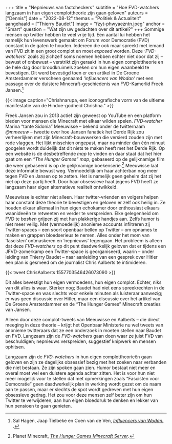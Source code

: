 +++
title = "Nepnieuws van factcheckers"
subtitle = "Hoe FVD-watchers langzaam in hun eigen complottheorie zijn gaan geloven"
auteurs = ["Dennis"]
date = "2022-08-12"
themas = "Politiek & Actualiteit"
aangehaald = ["Thierry Baudet"]
image = "fzyt-phwyaezntn.jpeg"
anchor = "Smart"
question = "Wat zijn uw gedachten over dit artikel?"
+++
Sommige mensen op twitter hebben te veel vrije tijd. Een aantal lui hebben het namelijk hun levenswerk gemaakt om Forum voor Democratie (FVD) constant in de gaten te houden. Iedereen die ook maar spreekt met iemand van FVD zit in een groot complot en moet *exposed* worden. Deze *‘FVD-watchers’* zoals zij zichzelf soms noemen hebben echter niet door dat zij – bewust of onbewust – verstrikt zijn geraakt in hun eigen complottheorie en de hele dag door broodkruimels zoeken om hun eigen waanbeeld te bevestigen. Dit werd bevestigd toen er een artikel in De Groene Amsterdammer verscheen genaamd *‘influencers van Wodan’* met een passage over de duistere Minecraft-geschiedenis van FVD-Kamerlid Freek Jansen.[^1]

{{< image caption="Chrishnarupa, een iconografische vorm van de ultieme manifestatie van de Hindoe-godheid Chrishna." >}}

Freek Jansen zou in 2013 actief zijn geweest op YouTube en een platform bieden voor mensen die Minecraft met elkaar wilden spelen. *FVD-watcher* Marina “tante Sidonia” Meeuwisse – bekend onder de twitternaam *@mmeeuw* – tweette over hoe Jansen fanatiek het Derde Rijk zou verheerlijken met zijn Minecraft-bouwwerken die versierd zouden zijn met rode vlaggen. Het lijkt misschien ongepast, maar na minder dan één minuut googelen wordt duidelijk dat dit niets te maken heeft met het Derde Rijk. Op een website is de desbetreffende *map* te vinden en daar staat dat het hier gaat om een *“The Hunger Games”* *map*, gebaseerd op de gelijknamige film die weer gebaseerd is op de gelijknamige boekenserie.[^2] Meeuwisse laat deze informatie bewust weg. Vermoedelijk om haar achterban nog meer tegen FVD en Jansen op te zetten. Het is namelijk geen geheim dat zij het niet op deze partij heeft. Door haar obsessieve haat jegens FVD heeft ze langzaam haar eigen alternatieve realiteit ontwikkeld.

Meeuwisse is echter niet alleen. Haar twitter-vrienden en volgers helpen haar constant deze theorie te bevestigen en geloven er zelf ook heilig in. Ze houden elkaar allemaal in hun eigen echokamer door enthousiast elkaars waanideeën te retweeten en verder te verspreiden. Elke gelegenheid om FVD te *bashen* grijpen zij met hun plakkerige handjes aan. Zelfs humor is niet meer veilig. Met (vermoedelijk) anonieme accounts infiltreren zij Twitter-spaces – een soort openbaar bellen op Twitter – om opnames te maken en grappen bloedserieus te nemen. Alles onder het mom van ‘fascisten’ ontmaskeren en ‘nepnieuws’ tegengaan. Het probleem is alleen dat deze *FVD-watchers* op dit punt daadwerkelijk geloven dat er tijdens een JFVD-zomerkamp een Twitter-space is georganiseerd, waarin – onder leiding van Thierry Baudet – naar aanleiding van een gesprek over Hitler een plan is gesmeed om de journalist Chris Aalberts te intimideren. 

{{< tweet ChrisAalberts 1557703546426073090 >}}

Dit alles bevestigt hun eigen vermoedens, hun eigen complot. Echter, niks van dit alles is waar. Sterker nog; Baudet had niet eens spreekrechten in de Twitter-space en was slechts voor enkele minuten als luisteraar aanwezig; er was geen discussie over Hitler, maar een discussie over het artikel van De Groene Amsterdammer en de “The Hunger Games” Minecraft creaties van Jansen.

 Alleen door deze complot-tweets van Meeuwisse en Aalberts – die direct meeging in deze theorie – krijgt het Openbaar Ministerie nu wel tweets van anonieme twitteraars dat ze een onderzoek in moeten stellen naar Baudet en FVD. Langzaam zijn de *FVD-watchers* gaan doen waar ze juist FVD van beschuldigen; nepnieuws verspreiden, suggestief knipwerk en mensen ophitsen.

Langzaam zijn de *FVD-watchers* in hun eigen complottheorieën gaan geloven en zijn ze dagelijks obsessief bezig met het zoeken naar verbanden die niet bestaan. Ze zijn spoken gaan zien. Humor bestaat niet meer en overal moet wel een duistere agenda achter zitten. Het is voor hun niet meer mogelijk voor te stellen dat met opmerkingen zoals “Fascisten voor Democratie” geen daadwerkelijk plan in werking wordt gezet om de naam aan te passen, maar er slechts de spot wordt gedreven met hun eigen obsessieve gedrag. Het zou voor deze mensen zelf beter zijn om hun Twitter te verwijderen, aan hun eigen bloeddruk te denken en lekker van hun pensioen te gaan genieten.

[^1]: Sal Hagen, Jaap Tielbeke en Coen van de Ven, *[Influencers van Wodan.
](https://www.groene.nl/artikel/influencers-van-wodan)*.
[^2]: Planet Minecraft, *[The Hunger Games Minecraft Server](https://www.planetminecraft.com/server/lantea-pvp---factions-/)*.